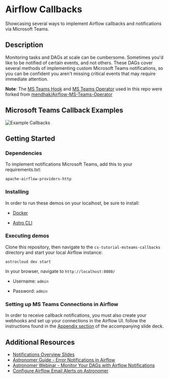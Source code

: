 # Airflow Callbacks

Showcasing several ways to implement Airflow callbacks and notifications via Microsoft Teams.

## Description

Monitoring tasks and DAGs at scale can be cumbersome. Sometimes you'd like to be notified of certain events, and not others. These DAGs cover several methods of implementing custom Microsoft Teams notifications, so you can be confident you aren't missing critical events that may require immediate attention.

**Note**: The [MS Teams Hook](https://github.com/astronomer/cs-tutorial-msteams-callbacks/tree/main/include/hooks) and [MS Teams Operator](https://github.com/astronomer/cs-tutorial-msteams-callbacks/tree/main/include/operators) used in this repo were forked from [mendhak/Airflow-MS-Teams-Operator](https://github.com/mendhak/Airflow-MS-Teams-Operator)

## Microsoft Teams Callback Examples
![Example Callbacks](https://user-images.githubusercontent.com/15913202/142686314-7cd17eb7-93e9-4f28-a396-07acbbefce37.png)

## Getting Started

### Dependencies
To implement notifications Microsoft Teams, add this to your requirements.txt:
```
apache-airflow-providers-http
```

### Installing

In order to run these demos on your localhost, be sure to install:

* [Docker](https://www.docker.com/products/docker-desktop)

* [Astro CLI](https://docs.astronomer.io/astro/install-cli)


### Executing demos

Clone this repository, then navigate to the ```cs-tutorial-msteams-callbacks``` directory and start your local Airflow instance:
```
astrocloud dev start
```

In your browser, navigate to ```http://localhost:8080/```

* Username: ```admin```

* Password: ```admin```


### Setting up MS Teams Connections in Airflow
In order to receive callback notifications, you must also create your webhooks and set up your connections in the Airflow UI. follow the instructions found in the [Appendix section](https://docs.google.com/presentation/d/1lnu3IfM82I09yK7XuzGcroDNMlZpqs-3nARDCWpfaDI/edit#slide=id.ge7d1e4d78d_2_3) of the accompanying slide deck.


## Additional Resources

* [Notifications Overview Slides](https://docs.google.com/presentation/d/1lnu3IfM82I09yK7XuzGcroDNMlZpqs-3nARDCWpfaDI/edit?usp=sharing)
* [Astronomer Guide - Error Notifications in Airflow](https://www.astronomer.io/guides/error-notifications-in-airflow)
* [Astronomer Webinar - Monitor Your DAGs with Airflow Notifications](https://www.astronomer.io/events/webinars/dags-with-airflow-notifications/)
* [Configure Airflow Email Alerts on Astronomer](https://docs.astronomer.io/astro/airflow-alerts/#configure-airflow-email-alerts)